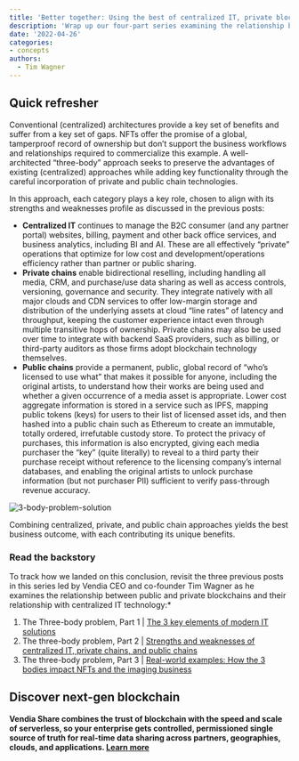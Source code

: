 ```yaml
---
title: 'Better together: Using the best of centralized IT, private blockchains, and public blockchains for NFTs'
description: 'Wrap up our four-part series examining the relationship between public blockchain, private blockchain and centralized IT technologies with Vendia CEO and co-founder, Tim Wagner.'
date: '2022-04-26'
categories:
- concepts
authors:
  - Tim Wagner
---
```


## Quick refresher
Conventional (centralized) architectures provide a key set of benefits and suffer from a key set of gaps. NFTs offer the promise of a global, tamperproof record of ownership but don’t support the business workflows and relationships required to commercialize this example. A well-architected “three-body” approach seeks to preserve the advantages of existing (centralized) approaches while adding key functionality through the careful incorporation of private and public chain technologies.

 In this approach, each category plays a key role, chosen to align with its strengths and weaknesses profile as discussed in the previous posts:

- **Centralized IT** continues to manage the B2C consumer (and any partner portal) websites, billing, payment and other back office services, and business analytics, including BI and AI. These are all effectively “private” operations that optimize for low cost and development/operations efficiency rather than partner or public sharing.
- **Private chains** enable bidirectional reselling, including handling all media, CRM, and purchase/use data sharing as well as access controls, versioning, governance and security. They integrate natively with all major clouds and CDN services to offer low-margin storage and distribution of the underlying assets at cloud “line rates” of latency and throughput, keeping the customer experience intact even through multiple transitive hops of ownership. Private chains may also be used over time to integrate with backend SaaS providers, such as billing, or third-party auditors as those firms adopt blockchain technology themselves.
- **Public chains** provide a permanent, public, global record of “who’s licensed to use what” that makes it possible for anyone, including the original artists, to understand how their works are being used and whether a given occurrence of a media asset is appropriate. 
Lower cost aggregate information is stored in a service such as IPFS, mapping public tokens (keys) for users to their list of licensed asset ids, and then hashed into a public chain such as Ethereum to create an immutable, totally ordered, irrefutable custody store. To protect the privacy of purchases, this information is also encrypted, giving each media purchaser the “key” (quite literally) to reveal to a third party their purchase receipt without reference to the licensing company’s internal databases, and enabling the original artists to unlock purchase information (but not purchaser PII) sufficient to verify pass-through revenue accuracy.

![3-body-problem-solution](https://d24nhiikxn5jns.cloudfront.net/optimized/user-images.githubusercontent.com..98492452..165371311-f296dd66-32e5-4a77-8de3-1a1c117ade91.png)

Combining centralized, private, and public chain approaches yields the best business outcome, with each contributing its unique benefits.

### Read the backstory
To track how we landed on this conclusion, revisit the three previous posts in this series led by Vendia CEO and co-founder Tim Wagner as he examines the relationship between public and private blockchains and their relationship with centralized IT technology:*
1. The Three-body problem, Part 1 | [The 3 key elements of modern IT solutions](https://www.vendia.com/blog/private-vs-public-blockchains)
2. The three-body problem, Part 2 | [Strengths and weaknesses of centralized IT, private chains, and public chains](https://www.vendia.com/blog/blockchains-vs-cloud-and-it)
3. The three-body problem, Part 3 | [Real-world examples: How the 3 bodies impact NFTs and the imaging business](https://www.vendia.com/blog/nft-it-business-example)

## Discover next-gen blockchain
**Vendia Share combines the trust of blockchain with the speed and scale of serverless, so your enterprise gets controlled, permissioned single source of truth for real-time data sharing across partners, geographies, clouds, and applications. [Learn more](https://www.vendia.com/use-cases/next-gen-blockchain)**
